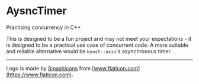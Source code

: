 # AysncTimer
Practising concurrency in C++

This is designed to be a fun project and may not meet your expectations - it is designed to be a practical use case of concurrent code. A more suitable and reliable alternative would be `boost::asio`'s asynchronous timer.


---
Logo is made by [Smashicons](https://www.flaticon.com/authors/smashicons) from [www.flaticon.com](https://www.flaticon.com).
